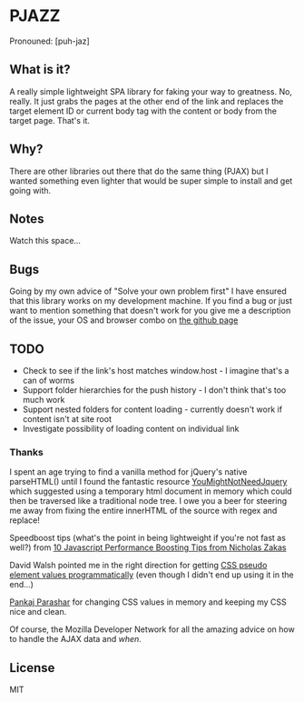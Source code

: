 # PJAZZ

Pronouned: [puh-jaz]

## What is it?

A really simple lightweight SPA library for faking your way to greatness. No, really. It just grabs the pages at the other end of the link and replaces the target element ID or current body tag with the content or body from the target page. That's it.

## Why?

There are other libraries out there that do the same thing (PJAX) but I wanted something even lighter that would be super simple to install and get going with.

## Notes

Watch this space…

## Bugs

Going by my own advice of "Solve your own problem first" I have ensured that this library works on my development machine. If you find a bug or just want to mention something that doesn't work for you give me a description of the issue, your OS and browser combo on [the github page](http://github.com/Flowdeeps/PJazz/issues)

## TODO
* Check to see if the link's host matches window.host - I imagine that's a can of worms
* Support folder hierarchies for the push history - I don't think that's too much work
* Support nested folders for content loading - currently doesn't work if content isn't at site root
* Investigate possibility of loading content on individual link

### Thanks

I spent an age trying to find a vanilla method for jQuery's native parseHTML() until I found the fantastic resource [YouMightNotNeedJquery](http://youmightnotneedjquery.com/) which suggested using a temporary html document in memory which could then be traversed like a traditional node tree. I owe you a beer for steering me away from fixing the entire innerHTML of the source with regex and replace!

Speedboost tips (what's the point in being lightweight if you're not fast as well?) from [10 Javascript Performance Boosting Tips from Nicholas Zakas](http://jonraasch.com/blog/10-javascript-performance-boosting-tips-from-nicholas-zakas)

David Walsh pointed me in the right direction for getting [CSS pseudo element values programmatically](https://davidwalsh.name/pseudo-element) (even though I didn't end up using it in the end…)

[Pankaj Parashar](https://pankajparashar.com/posts/modify-pseudo-elements-css/) for changing CSS values in memory and keeping my CSS nice and clean.

Of course, the Mozilla Developer Network for all the amazing advice on how to handle the AJAX data and *when*.

## License
MIT
